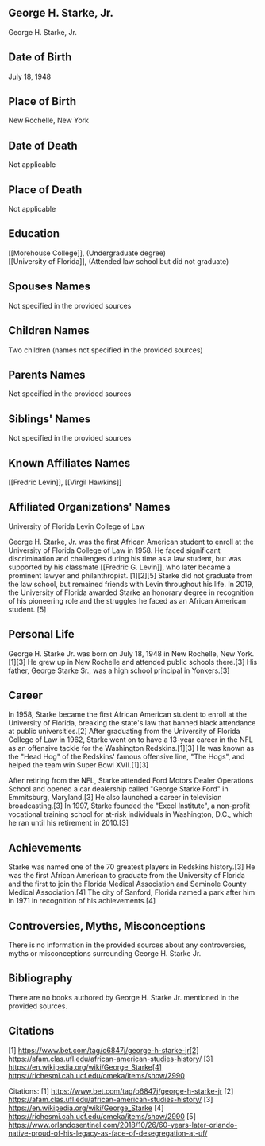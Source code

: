 ## George H. Starke, Jr.
George H. Starke, Jr.

## Date of Birth

July 18, 1948

## Place of Birth

New Rochelle, New York

## Date of Death

Not applicable

## Place of Death

Not applicable

## Education

[[Morehouse College]], (Undergraduate degree)  
[[University of Florida]], (Attended law school but did not graduate)

## Spouses Names

Not specified in the provided sources

## Children Names

Two children (names not specified in the provided sources)

## Parents Names

Not specified in the provided sources

## Siblings' Names

Not specified in the provided sources

## Known Affiliates Names

[[Fredric Levin]], [[Virgil Hawkins]]

## Affiliated Organizations' Names
University of Florida Levin College of Law

George H. Starke, Jr. was the first African American student to enroll at the University of Florida College of Law in 1958. He faced significant discrimination and challenges during his time as a law student, but was supported by his classmate [[Fredric G. Levin]], who later became a prominent lawyer and philanthropist. [1][2][5] Starke did not graduate from the law school, but remained friends with Levin throughout his life. In 2019, the University of Florida awarded Starke an honorary degree in recognition of his pioneering role and the struggles he faced as an African American student. [5]

## Personal Life
George H. Starke Jr. was born on July 18, 1948 in New Rochelle, New York.[1][3] He grew up in New Rochelle and attended public schools there.[3] His father, George Starke Sr., was a high school principal in Yonkers.[3]

## Career
In 1958, Starke became the first African American student to enroll at the University of Florida, breaking the state's law that banned black attendance at public universities.[2] After graduating from the University of Florida College of Law in 1962, Starke went on to have a 13-year career in the NFL as an offensive tackle for the Washington Redskins.[1][3] He was known as the "Head Hog" of the Redskins' famous offensive line, "The Hogs", and helped the team win Super Bowl XVII.[1][3]

After retiring from the NFL, Starke attended Ford Motors Dealer Operations School and opened a car dealership called "George Starke Ford" in Emmitsburg, Maryland.[3] He also launched a career in television broadcasting.[3] In 1997, Starke founded the "Excel Institute", a non-profit vocational training school for at-risk individuals in Washington, D.C., which he ran until his retirement in 2010.[3]

## Achievements
Starke was named one of the 70 greatest players in Redskins history.[3] He was the first African American to graduate from the University of Florida and the first to join the Florida Medical Association and Seminole County Medical Association.[4] The city of Sanford, Florida named a park after him in 1971 in recognition of his achievements.[4]

## Controversies, Myths, Misconceptions
There is no information in the provided sources about any controversies, myths or misconceptions surrounding George H. Starke Jr.

## Bibliography
There are no books authored by George H. Starke Jr. mentioned in the provided sources.

## Citations
[1] https://www.bet.com/tag/o6847j/george-h-starke-jr[2] https://afam.clas.ufl.edu/african-american-studies-history/
[3] https://en.wikipedia.org/wiki/George_Starke[4] https://richesmi.cah.ucf.edu/omeka/items/show/2990

Citations:
[1] https://www.bet.com/tag/o6847j/george-h-starke-jr
[2] https://afam.clas.ufl.edu/african-american-studies-history/
[3] https://en.wikipedia.org/wiki/George_Starke
[4] https://richesmi.cah.ucf.edu/omeka/items/show/2990
[5] https://www.orlandosentinel.com/2018/10/26/60-years-later-orlando-native-proud-of-his-legacy-as-face-of-desegregation-at-uf/